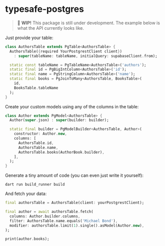 # typesafe-postgres

> 🚧 **WIP!** This package is still under development. The example below is what the API currently looks like.

Just provide your table:
``` dart
class AuthorsTable extends PgTable<AuthorsTable> {
  AuthorsTable({required YourPostgrestClient client})
    : super(tableName: tableName, initialQuery: supabaseClient.from);

  static const tableName = PgTableName<AuthorsTable>('authors');
  static final id = PgBigIntColumn<AuthorsTable>('id');
  static final name = PgStringColumn<AuthorsTable>('name');
  static final books = PgJoinToMany<AuthorsTable, BooksTable>(
    id,
    BooksTable.tableName
  );
}

```

Create your custom models using any of the columns in the table:
``` dart
class Author extends PgModel<AuthorsTable> {
  Author(super.json) : super(builder: builder);

  static final builder = PgModelBuilder<AuthorsTable, Author>(
    constructor: Author.new,
    columns: [
      AuthorsTable.id,
      AuthorsTable.name,
      AuthorsTable.books(AuthorBook.builder),
    ],
  );
}
```

Generate a tiny amount of code (you can even just write it yourself):
``` shell
dart run build_runner build
```

And fetch your data:
``` dart
final authorsTable = AuthorsTable(client: yourPostgrestClient);

final author = await authorsTable.fetch(
  columns: Author.builder.columns,
  filter: AuthorsTable.name.equals('Michael Bond'),
  modifier: authorsTable.limit(1).single().asModel(Author.new),
);

print(author.books);
```
